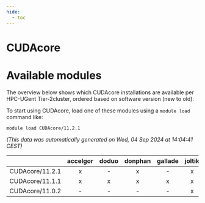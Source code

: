 ```yaml
---
hide:
  - toc
---
```


CUDAcore
========

# Available modules


The overview below shows which CUDAcore installations are available per HPC-UGent Tier-2cluster, ordered based on software version (new to old).

To start using CUDAcore, load one of these modules using a `module load` command like:

```shell
module load CUDAcore/11.2.1
```

*(This data was automatically generated on Wed, 04 Sep 2024 at 14:04:41 CEST)*  

| |accelgor|doduo|donphan|gallade|joltik|shinx|skitty|
| :---: | :---: | :---: | :---: | :---: | :---: | :---: | :---: |
|CUDAcore/11.2.1|x|-|x|-|x|-|-|
|CUDAcore/11.1.1|x|x|x|x|x|-|x|
|CUDAcore/11.0.2|-|-|-|-|x|-|-|
